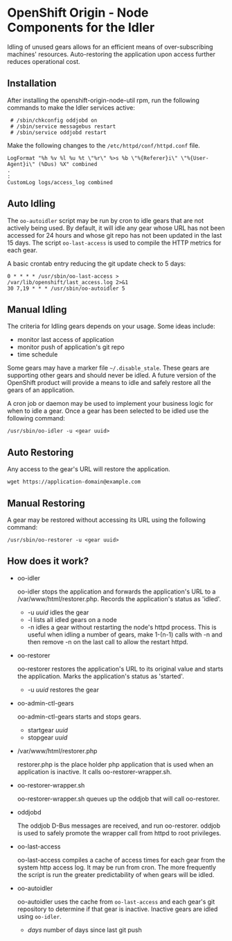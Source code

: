 OpenShift Origin - Node Components for the Idler
============================

Idling of unused gears allows for an efficient means of over-subscribing
machines' resources. Auto-restoring the application upon access further
reduces operational cost.

Installation
----------------------

After installing the openshift-origin-node-util rpm, run the following
commands to make the Idler services active:

```
 # /sbin/chkconfig oddjobd on
 # /sbin/service messagebus restart
 # /sbin/service oddjobd restart
```

Make the following changes to the ```/etc/httpd/conf/httpd.conf``` file.
```
LogFormat "%h %v %l %u %t \"%r\" %>s %b \"%{Referer}i\" \"%{User-Agent}i\" (%Dus) %X" combined
.
:
CustomLog logs/access_log combined
```

Auto Idling
----------------------

The ```oo-autoidler``` script may be run by cron to idle gears that are
not actively being used. By default, it will idle any gear whose URL has
not been accessed for 24 hours and whose git repo has not been updated
in the last 15 days. The script ```oo-last-access``` is used to compile
the HTTP metrics for each gear.

A basic crontab entry reducing the git update check to 5 days:
```
0 * * * * /usr/sbin/oo-last-access > /var/lib/openshift/last_access.log 2>&1
30 7,19 * * * /usr/sbin/oo-autoidler 5
```

Manual Idling
----------------------

The criteria for Idling gears depends on your usage. Some ideas include:

   * monitor last access of application
   * monitor push of application's git repo
   * time schedule

Some gears may have a marker file ```~/.disable_stale```. These gears are
supporting other gears and should never be idled. A future version of
the OpenShift product will provide a means to idle and safely restore
all the gears of an application.

A cron job or daemon may be used to implement your business logic for
when to idle a gear.  Once a gear has been selected to be idled use the
following command:
```
/usr/sbin/oo-idler -u <gear uuid>
```

Auto Restoring
----------------------

Any access to the gear's URL will restore the application.
```
wget https://application-domain@example.com
```


Manual Restoring
----------------------

A gear may be restored without accessing its URL  using the following
command:
```
/usr/sbin/oo-restorer -u <gear uuid>
```


How does it work?
----------------------

  * oo-idler

    oo-idler stops the application and forwards the application's URL to
    a /var/www/html/restorer.php. Records the application's status as
    'idled'.

    * -u _uuid_ idles the gear
    * -l lists all idled gears on a node
    * -n idles a gear without restarting the node's httpd process. This is
      useful when idling a number of gears, make 1-(n-1) calls with -n and
      then remove -n on the last call to allow the restart httpd.

  * oo-restorer

    oo-restorer restores the application's URL to its original value and
    starts the application. Marks the application's status as 'started'.

    * -u _uuid_ restores the gear

  * oo-admin-ctl-gears

    oo-admin-ctl-gears starts and stops gears.

    * startgear _uuid_
    * stopgear _uuid_

  * /var/www/html/restorer.php

    restorer.php is the place holder php application that is used when
    an application is inactive. It calls oo-restorer-wrapper.sh.

  * oo-restorer-wrapper.sh

    oo-restorer-wrapper.sh queues up the oddjob that will call
    oo-restorer.

  * oddjobd

    The oddjob D-Bus messages are received, and run oo-restorer.
    oddjob is used to safely promote the wrapper call from httpd to
    root privileges.

  * oo-last-access

    oo-last-access compiles a cache of access times for each gear from
    the system http access log. It may be run from cron.  The more
    frequently the script is run the greater predictability of when
    gears will be idled.

  * oo-autoidler

    oo-autoidler uses the cache from ```oo-last-access``` and each gear's
    git repository to determine if that gear is inactive.  Inactive gears
    are idled using ```oo-idler```.

    * _days_ number of days since last git push


